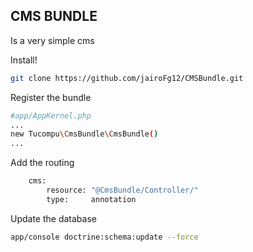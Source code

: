## CMS BUNDLE
Is a very simple cms

Install!
```sh
git clone https://github.com/jairoFg12/CMSBundle.git
```
Register the bundle
```sh
#app/AppKernel.php
...
new Tucompu\CmsBundle\CmsBundle()
...
```

Add the routing

```sh
    cms:
        resource: "@CmsBundle/Controller/"
        type:     annotation
```

Update the database
```sh
app/console doctrine:schema:update --force
```